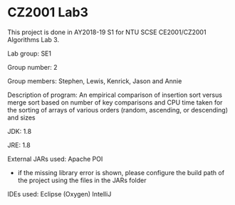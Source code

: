 # CZ2001 Lab3

This project is done in AY2018-19 S1 for NTU SCSE CE2001/CZ2001 Algorithms Lab 3.

Lab group: SE1

Group number: 2

Group members: Stephen, Lewis, Kenrick, Jason and Annie

Description of program:
An empirical comparison of insertion sort versus merge sort based on number of key comparisons and CPU time taken
for the sorting of arrays of various orders (random, ascending, or descending) and sizes

JDK:
1.8

JRE:
1.8

External JARs used:
Apache POI
- if the missing library error is shown, 
	please configure the build path of the project using the files in the JARs folder

IDEs used: 
Eclipse (Oxygen)
IntelliJ
